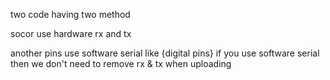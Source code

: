 two code having two method 

socor use hardware rx and tx 

another pins use software serial like {digital pins} if you use software serial then we don't need to remove rx & tx when uploading

